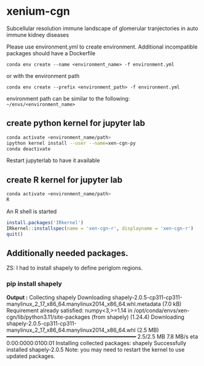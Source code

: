 # xenium-cgn
Subcellular resolution immune landscape of glomerular tranjectories in auto immune kidney diseases


Please use environment.yml to create environment. Additional incompatible packages should have a Dockerfile

```conda env create --name <environment_name> -f environment.yml```

or with the environment path 

```conda env create --prefix <environment_path> -f environment.yml```

environment path can be similar to the following: ```~/envs/<environment_name>```

## create python kernel for jupyter lab

```bash
conda activate <environment_name/path>
ipython kernel install --user --name=xen-cgn-py
conda deactivate
```
Restart jupyterlab to have it available

## create R kernel for jupyter lab
```bash
conda activate <environment_name/path>
R
```
An R shell is started
```R
install.packages('IRkernel')
IRkernel::installspec(name = 'xen-cgn-r', displayname = 'xen-cgn-r')
quit()
```




## Additionally needed packages.
ZS: I had to install shapely to define periglom regions. 

### pip install shapely     
**Output :** 
Collecting shapely
  Downloading shapely-2.0.5-cp311-cp311-manylinux_2_17_x86_64.manylinux2014_x86_64.whl.metadata (7.0 kB)
Requirement already satisfied: numpy<3,>=1.14 in /opt/conda/envs/xen-cgn/lib/python3.11/site-packages (from shapely) (1.24.4)
Downloading shapely-2.0.5-cp311-cp311-manylinux_2_17_x86_64.manylinux2014_x86_64.whl (2.5 MB)
   ━━━━━━━━━━━━━━━━━━━━━━━━━━━━━━━━━━━━━━━━ 2.5/2.5 MB 7.8 MB/s eta 0:00:0000:0100:01
Installing collected packages: shapely
Successfully installed shapely-2.0.5
Note: you may need to restart the kernel to use updated packages.
#####
